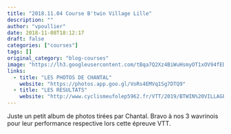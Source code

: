 ```yaml
---
title: "2018.11.04 Course B'twin Village Lille"
description: ""
author: "vpoullier"
date: 2018-11-08T18:12:17
draft: false
categories: ["courses"]
tags: []
original_category: "blog-courses"
image: "https://lh3.googleusercontent.com/tBqa7Q2Xz4BiWuHsmyOT1xOV94fEDauN4uZ-omZuCLgYyiybq-Bv3onfft1e1ww9zz_-PxoImtAQbJRCdwpFeR0bCMXfKQgbK0McwsExp0JcpTbdCFbjQaolEwJdWr8yne3UvNENINKwxOu1FlxO7nfi0f-5zOMmSreV3RLUAZuF7wP614fDtqbMD3g1nCADwOkLVr81NKckV-OSgb8bX0PpGrCQMaeb6FBqhx5Mjjoxb959xyIhXYLCYmUjleIzan3RINSxDt7gD8DTGTOmM3rgHXLbh4Szp3piXYyZyeqP-iD_iZ13IMmSPRw_Fa_uVYW2x12u-nbMHdJ1euPp_zPMN3-_nywMpIlNSoe_in0rvuqsrrEH4YH0GspUY9bJQezYwXKwJd_mh-nKKppyu_n27K1fAYAN9wm6t_-crq--ZDo23h6czbtAqoHsx1DOnBrtlWhuRHWtDetDIXSo9r7mBSrh-ENnTNUPVSjcuYNEq3qFh_vdu2GqXg_A8gQVrB7Fjixqea_jKDrpi-y3vytqqULAG7arb1UNLag262paTmGyoiKVocnR7uUdLpzFHwvo6lJHBjIw6cnO5gZPk4t5xiMEQCOnF9xMpAUKXHXsWRSD5Fvqs9g0StH1KhpINpwOOjGlY_PuGGQz8ie6bLwRKzVytMFLV2d1-C16QsmRBzjtoBW4P9ZL-fgIuMJ1cFTEa1G8ROjB-qGDuwAUuKqeciXc0YRquYvRiN0=w946-h709-no"
links:
  - title: "LES PHOTOS DE CHANTAL"
    website: "https://photos.app.goo.gl/VoRs4EMVq1Sg7DTQ9"
  - title: "LES RESULTATS"
    website: "http://www.cyclismeufolep5962.fr/VTT/2019/BTWIN%20VILLAGE%20LILLE/Classements.pdf"
---
```


Juste un petit album de photos tirées par Chantal. Bravo à nos 3 wavrinois pour leur performance respective lors cette épreuve VTT.